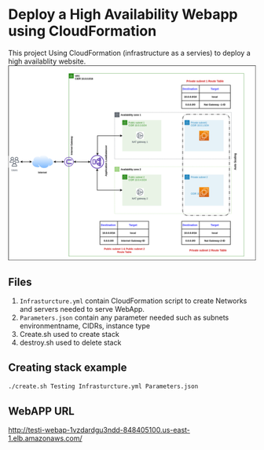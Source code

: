 # Deploy a High Availability Webapp using CloudFormation

This project Using CloudFormation (infrastructure as a servies) to deploy a high availablity website.
![](./ProjectDesign.png)

## Files 

1. `Infrasturcture.yml` contain CloudFormation script to create Networks and servers needed to serve WebApp.
2. `Parameters.json` contain any parameter needed such as subnets environmentname, CIDRs, instance type
3. Create.sh used to create stack  
4. destroy.sh used to delete stack

## Creating stack example 

```bash
./create.sh Testing Infrasturcture.yml Parameters.json
```

## WebAPP URL 

http://testi-webap-1vzdardgu3ndd-848405100.us-east-1.elb.amazonaws.com/

